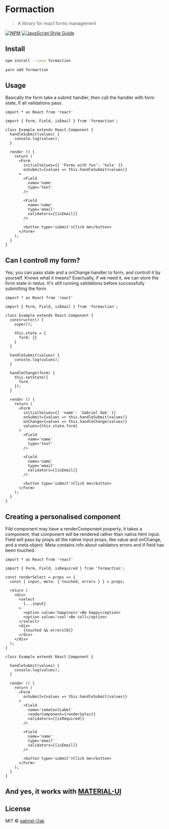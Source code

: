 # Formaction

> A library for react forms management

[![NPM](https://img.shields.io/npm/v/formaction.svg)](https://www.npmjs.com/package/formaction)
[![JavaScript Style Guide](https://img.shields.io/badge/code_style-standard-brightgreen.svg)](https://standardjs.com)

## Install

```bash
npm install --save formaction
```


```bash
yarn add formaction
```

## Usage

Basically the form take a submit handler, then call the handler with form state,
if all validations pass.

```tsx
import * as React from 'react'

import { Form, Field, isEmail } from 'formaction';

class Example extends React.Component {
  handleSubmit(values) {
    console.log(values);
  }

  render () {
    return (
      <Form
        initialValues={{ 'Forms with fun': 'hola' }}
        onSubmit={values => this.handleSubmit(values)}
      >
        <Field
          name='name'
          type='text'
        />

        <Field
          name='name'
          type='email'
          validators={[isEmail]}
        />

        <button type='submit'>Click me</button>
      </Form>
    );
  }
}
```

## Can I controll my form?

Yes, you can pass state and a onChange handler to form, and controll it by yourself.
Knows what it means? Exactually, if we need it, we can store the form state in redux.
It's still running validations before successfully submitting the form.

```tsx
import * as React from 'react'

import { Form, Field, isEmail } from 'formaction';

class Example extends React.Component {
  constructor() {
    super();

    this.state = {
      form: {}
    }
  }

  handleSubmit(values) {
    console.log(values);
  }

  handleChange(form) {
    this.setState({
      form
    });
  }

  render () {
    return (
      <Form
        initialValues={{ 'name': 'Gabriel Oak' }}
        onSubmit={values => this.handleSubmit(values)}
        onChange={values => this.handleChange(values)}
        values={this.state.form}
      >
        <Field
          name='name'
          type='text'
        />

        <Field
          name='name'
          type='email'
          validators={[isEmail]}
        />

        <button type='submit'>Click me</button>
      </Form>
    );
  }
}
```

## Creating a personalised component

Fild component may have a renderComponent property, it takes a component, that component
will be rendered rather than native html input. Field will pass by props all the native input
props, like value and onChange, and a meta object. Meta contains info about validators errors and
if field has been touched.

```tsx
import * as React from 'react'

import { Form, Field, isRequired } from 'formaction';

const renderSelect = props => {
  const { input, meta: { touched, errors } } = props;

  return (
    <div>
      <select
        {...input}
      >
        <option value='happiness'>Be happy</option>
        <option value='cool'>Be coll</option>
      </select>
      <div>
        {touched && errors[0]}
      </div>
    </div>
  );
}

class Example extends React.Component {

  handleSubmit(values) {
    console.log(values);
  }

  render () {
    return (
      <Form
        onSubmit={values => this.handleSubmit(values)}
      >
        <Field
          name='someCoolLabel'
          renderComponent={renderSelect}
          validators={[isRequired]}
        />

        <Field
          name='name'
          type='email'
          validators={[isEmail]}
        />

        <button type='submit'>Click me</button>
      </Form>
    );
  }
}
```

## And yes, it works with [MATERIAL-UI](https://material-ui.com/)


## License

MIT © [gabriel-Oak](https://github.com/gabriel-Oak)
